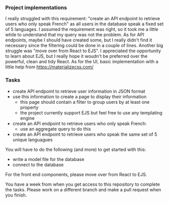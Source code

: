 ### Project implementations
I really struggled with this requirement: "create an API endpoint to retrieve users who only speak French" as all users in the database speak a fixed set of 5 languages. I assumed the requirement was right, so it took me a little while to understand that my query was not the problem. 
As for API endpoints, maybe I should have created some, but I really didn't find it necessary since the filtering could be done in a couple of lines.
Another big struggle was "move over from React to EJS".
I appreciated the opportunity to learn about EJS, but I really hope it woudn't be preferred over the powerful, clean and tidy React.
As for the UI, basic implementation with a little help from https://materializecss.com/


### Tasks
* create API endpoint to retrieve user information in JSON format
* use this information to create a page to display their information
    * this page should contain a filter to group users by at least one property
    * the project currently support EJS but feel free to use any templating engine
* create an API endpoint to retrieve users who only speak French:
    * use an aggregate query to do this
* create an API endpoint to retrieve users who speak the same set of 5 unique languagues

You will have to do the following (and more) to get started with this:
* write a model file for the database
* connect to the database

For the front end components, please move over from React to EJS.

You have a week from when you get access to this repository to complete the tasks. Please work on a different branch and make a pull request when you finish.
